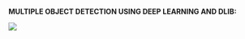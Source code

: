 **MULTIPLE OBJECT DETECTION USING DEEP LEARNING AND DLIB:**

![](https://s3-us-west-2.amazonaws.com/static.pyimagesearch.com/object-tracking-dlib/object_tracking_dlib_example03.gif)

